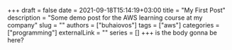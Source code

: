 +++ 
draft = false
date = 2021-09-18T15:14:19+03:00
title = "My First Post"
description = "Some demo post for the AWS learning course at my company"
slug = ""
authors = ["buhaiovos"]
tags = ["aws"]
categories = ["programming"]
externalLink = ""
series = []
+++
is the body gonna be here?
